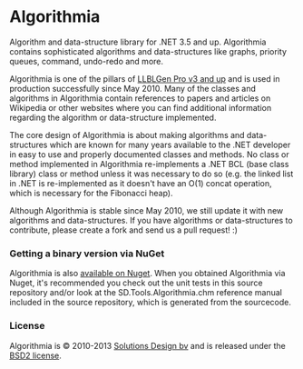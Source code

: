 Algorithmia
===========

Algorithm and data-structure library for .NET 3.5 and up. Algorithmia contains sophisticated algorithms and data-structures like graphs, priority queues, command, undo-redo and more. 

Algorithmia is one of the pillars of [LLBLGen Pro v3 and up](http://www.llblgen.com/) and is used in production successfully since May 2010. Many of the classes and algorithms in Algorithmia contain references to papers and articles on Wikipedia or other websites where you can find additional information regarding the algorithm or data-structure implemented. 

The core design of Algorithmia is about making algorithms and data-structures which are known for many years available to the .NET developer in easy to use and properly documented classes and methods. No class or method implemented in Algorithmia re-implements a .NET BCL (base class library) class or method unless it was necessary to do so (e.g. the linked list in .NET is re-implemented as it doesn't have an O(1) concat operation, which is necessary for the Fibonacci heap). 

Although Algorithmia is stable since May 2010, we still update it with new algorithms and data-structures. If you have algorithms or data-structures to contribute, please create a fork and send us a pull request! :)

### Getting a binary version via NuGet

Algorithmia is also [available on Nuget](https://nuget.org/packages/SD.Tools.Algorithmia/). When you obtained Algorithmia via Nuget, it's recommended you check out the unit tests in this source repository and/or look at the SD.Tools.Algorithmia.chm reference manual included in the source repository, which is generated from the sourcecode.

### License
Algorithmia is &copy; 2010-2013 [Solutions Design bv](http://www.sd.nl/) and is released under the [BSD2 license](https://github.com/SolutionsDesign/Algorithmia/blob/master/LICENSE.txt).
